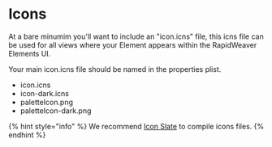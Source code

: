# Icons

At a bare minumim you'll want to include an "icon.icns" file, this icns file can be used for all views where your Element appears within the RapidWeaver Elements UI.

Your main icon.icns file should be named in the properties plist.&#x20;

* icon.icns
* icon-dark.icns
* paletteIcon.png
* paletteIcon-dark.png

{% hint style="info" %}
We recommend [Icon Slate](https://www.kodlian.com/apps/icon-slate) to compile icons files.
{% endhint %}
